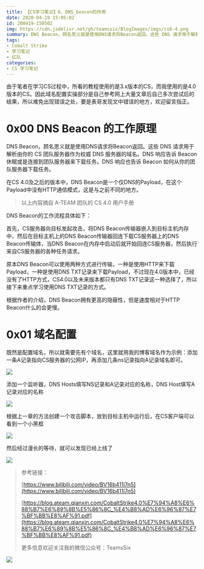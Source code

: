 ```yaml
---
title: 【CS学习笔记】6、DNS_beacon的作用
date: 2020-04-19 15:05:02
id: 200419-150502
img: https://cdn.jsdelivr.net/gh/teamssix/BlogImages/imgs/cs6-4.png
summary: DNS Beacon，顾名思义就是使用DNS请求将Beacon返回。这些 DNS 请求用于解析由你的 CS 团队服务器作为权威 DNS 服务器的域名。
tags:
- Cobalt Strike
- 学习笔记
- 红队
categories:
- CS 学习笔记
---
```


由于笔者在学习CS过程中，所看的教程使用的是3.x版本的CS，而我使用的是4.0版本的CS。因此域名配置实操部分是自己参考网上大量文章后自己多次尝试后的结果，所以难免出现错误之处，要是表哥发现文中错误的地方，欢迎留言指正。

# 0x00 DNS Beacon 的工作原理

DNS Beacon，顾名思义就是使用DNS请求将Beacon返回。这些 DNS 请求用于解析由你的 CS 团队服务器作为权威 DNS 服务器的域名。DNS 响应告诉 Beacon 休眠或是连接到团队服务器来下载任务。DNS 响应也告诉 Beacon 如何从你的团队服务器下载任务。

在CS 4.0及之后的版本中，DNS Beacon是一个仅DNS的Payload，在这个Payload中没有HTTP通信模式，这是与之前不同的地方。

> 以上内容摘自 A-TEAM 团队的 CS 4.0 用户手册

DNS Beacon的工作流程具体如下：

首先，CS服务器向目标发起攻击，将DNS Beacon传输器嵌入到目标主机内存中，然后在目标主机上的DNS Beacon传输器回连下载CS服务器上的DNS Beacon传输体，当DNS Beacon在内存中启动后就开始回连CS服务器，然后执行来自CS服务器的各种任务请求。

原本DNS Beacon可以使用两种方式进行传输，一种是使用HTTP来下载Payload，一种是使用DNS TXT记录来下载Payload，不过现在4.0版本中，已经没有了HTTP方式，CS4.0以及未来版本都只有DNS TXT记录这一种选择了，所以接下来重点学习使用DNS TXT记录的方式。

根据作者的介绍，DNS Beacon拥有更高的隐蔽性，但是速度相对于HTTP Beacon什么的会更慢。

# 0x01 域名配置

既然是配置域名，所以就需要先有个域名，这里就用我的博客域名作为示例：添加一条A记录指向CS服务器的公网IP，再添加几条ns记录指向A记录域名即可。

![](https://cdn.jsdelivr.net/gh/teamssix/BlogImages/imgs/cs6-1.png)

添加一个监听器，DNS Hosts填写NS记录和A记录对应的名称，DNS Host填写A记录对应的名称

![](https://cdn.jsdelivr.net/gh/teamssix/BlogImages/imgs/cs6-2.png)

根据上一章的方法创建一个攻击脚本，放到目标主机中运行后，在CS客户端可以看到一个小黑框

![](https://cdn.jsdelivr.net/gh/teamssix/BlogImages/imgs/cs6-3.png)

然后经过漫长的等待，就可以发现已经上线了

![](https://cdn.jsdelivr.net/gh/teamssix/BlogImages/imgs/cs6-4.png)

> 参考链接：
>
> [https://www.bilibili.com/video/BV16b411i7n5](https://www.bilibili.com/video/BV16b411i7n5)
>
> [https://blog.ateam.qianxin.com/CobaltStrike4.0%E7%94%A8%E6%88%B7%E6%89%8B%E5%86%8C_%E4%B8%AD%E6%96%87%E7%BF%BB%E8%AF%91.pdf](https://blog.ateam.qianxin.com/CobaltStrike4.0%E7%94%A8%E6%88%B7%E6%89%8B%E5%86%8C_%E4%B8%AD%E6%96%87%E7%BF%BB%E8%AF%91.pdf)
>
> 更多信息欢迎关注我的微信公众号：TeamsSix

![](https://cdn.jsdelivr.net/gh/teamssix/BlogImages/imgs/TeamsSix_Subscription_Logo2.png)